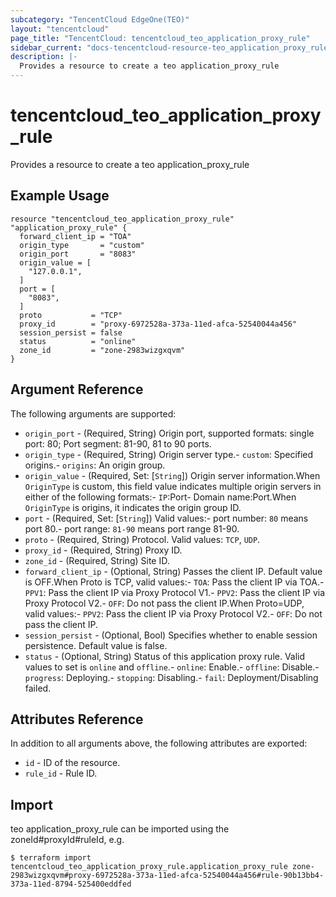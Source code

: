 ```yaml
---
subcategory: "TencentCloud EdgeOne(TEO)"
layout: "tencentcloud"
page_title: "TencentCloud: tencentcloud_teo_application_proxy_rule"
sidebar_current: "docs-tencentcloud-resource-teo_application_proxy_rule"
description: |-
  Provides a resource to create a teo application_proxy_rule
---
```


# tencentcloud_teo_application_proxy_rule

Provides a resource to create a teo application_proxy_rule

## Example Usage

```hcl
resource "tencentcloud_teo_application_proxy_rule" "application_proxy_rule" {
  forward_client_ip = "TOA"
  origin_type       = "custom"
  origin_port       = "8083"
  origin_value = [
    "127.0.0.1",
  ]
  port = [
    "8083",
  ]
  proto           = "TCP"
  proxy_id        = "proxy-6972528a-373a-11ed-afca-52540044a456"
  session_persist = false
  status          = "online"
  zone_id         = "zone-2983wizgxqvm"
}
```

## Argument Reference

The following arguments are supported:

* `origin_port` - (Required, String) Origin port, supported formats: single port: 80; Port segment: 81-90, 81 to 90 ports.
* `origin_type` - (Required, String) Origin server type.- `custom`: Specified origins.- `origins`: An origin group.
* `origin_value` - (Required, Set: [`String`]) Origin server information.When `OriginType` is custom, this field value indicates multiple origin servers in either of the following formats:- `IP`:Port- Domain name:Port.When `OriginType` is origins, it indicates the origin group ID.
* `port` - (Required, Set: [`String`]) Valid values:- port number: `80` means port 80.- port range: `81-90` means port range 81-90.
* `proto` - (Required, String) Protocol. Valid values: `TCP`, `UDP`.
* `proxy_id` - (Required, String) Proxy ID.
* `zone_id` - (Required, String) Site ID.
* `forward_client_ip` - (Optional, String) Passes the client IP. Default value is OFF.When Proto is TCP, valid values:- `TOA`: Pass the client IP via TOA.- `PPV1`: Pass the client IP via Proxy Protocol V1.- `PPV2`: Pass the client IP via Proxy Protocol V2.- `OFF`: Do not pass the client IP.When Proto=UDP, valid values:- `PPV2`: Pass the client IP via Proxy Protocol V2.- `OFF`: Do not pass the client IP.
* `session_persist` - (Optional, Bool) Specifies whether to enable session persistence. Default value is false.
* `status` - (Optional, String) Status of this application proxy rule. Valid values to set is `online` and `offline`.- `online`: Enable.- `offline`: Disable.- `progress`: Deploying.- `stopping`: Disabling.- `fail`: Deployment/Disabling failed.

## Attributes Reference

In addition to all arguments above, the following attributes are exported:

* `id` - ID of the resource.
* `rule_id` - Rule ID.


## Import

teo application_proxy_rule can be imported using the zoneId#proxyId#ruleId, e.g.
```
$ terraform import tencentcloud_teo_application_proxy_rule.application_proxy_rule zone-2983wizgxqvm#proxy-6972528a-373a-11ed-afca-52540044a456#rule-90b13bb4-373a-11ed-8794-525400eddfed
```


